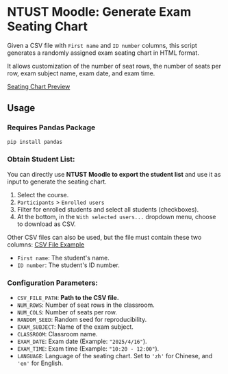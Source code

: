 # NTUST Moodle: Generate Exam Seating Chart

Given a CSV file with `First name` and `ID number` columns, this script generates a randomly assigned exam seating chart in HTML format.

It allows customization of the number of seat rows, the number of seats per row, exam subject name, exam date, and exam time.

[Seating Chart Preview](https://hank1224.github.io/SeatingChartGeneratorHTML/seating_chart_frontloaded_zh_rs42.html)

## Usage

### Requires Pandas Package
```bash
pip install pandas
```

### Obtain Student List:
You can directly use **NTUST Moodle to export the student list** and use it as input to generate the seating chart.
1. Select the course.
2. `Participants` > `Enrolled users`
3. Filter for enrolled students and select all students (checkboxes).
4. At the bottom, in the `With selected users...` dropdown menu, choose to download as CSV.

Other CSV files can also be used, but the file must contain these two columns: [CSV File Example](./courseid_12345_participants.csv)
- `First name`: The student's name.
- `ID number`: The student's ID number.

### Configuration Parameters:
- `CSV_FILE_PATH`: **Path to the CSV file.**
- `NUM_ROWS`: Number of seat rows in the classroom.
- `NUM_COLS`: Number of seats per row.
- `RANDOM_SEED`: Random seed for reproducibility.
- `EXAM_SUBJECT`: Name of the exam subject.
- `CLASSROOM`: Classroom name.
- `EXAM_DATE`: Exam date (Example: `"2025/4/16"`).
- `EXAM_TIME`: Exam time (Example: `"10:20 - 12:00"`).
- `LANGUAGE`: Language of the seating chart. Set to `'zh'` for Chinese, and `'en'` for English.